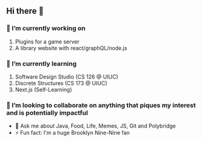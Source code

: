 ## Hi there 👋

### 🔭 I’m currently working on 
  1. Plugins for a game server
  2. A library website with react/graphQL/node.js
### 🌱 I’m currently learning 
  1. Software Design Studio (CS 126 @ UIUC)
  2. Discrete Structures (CS 173 @ UIUC)
  3. Next.js (Self-Learning)
### 👯 I’m looking to collaborate on anything that piques my interest and is potentially impactful
- 💬 Ask me about Java, Food, Life, Memes, JS, Git and Polybridge
- ⚡ Fun fact: I'm a huge Brooklyn Nine-Nine fan
<!--
**xuxey/xuxey** is a ✨ _special_ ✨ repository because its `README.md` (this file) appears on your GitHub profile.

Here are some ideas to get you started:

- 🔭 I’m currently working on ...
- 🌱 I’m currently learning ...
- 👯 I’m looking to collaborate on ...
- 🤔 I’m looking for help with ...
- 💬 Ask me about ...
- 📫 How to reach me: ...
- 😄 Pronouns: ...
- ⚡ Fun fact: ...
-->
